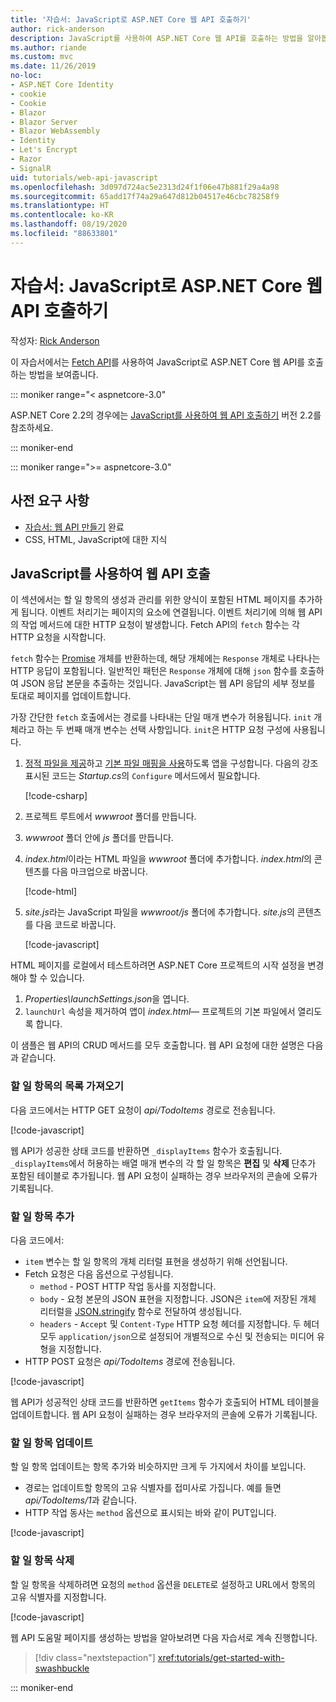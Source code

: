 ```yaml
---
title: '자습서: JavaScript로 ASP.NET Core 웹 API 호출하기'
author: rick-anderson
description: JavaScript를 사용하여 ASP.NET Core 웹 API를 호출하는 방법을 알아봅니다.
ms.author: riande
ms.custom: mvc
ms.date: 11/26/2019
no-loc:
- ASP.NET Core Identity
- cookie
- Cookie
- Blazor
- Blazor Server
- Blazor WebAssembly
- Identity
- Let's Encrypt
- Razor
- SignalR
uid: tutorials/web-api-javascript
ms.openlocfilehash: 3d097d724ac5e2313d24f1f06e47b881f29a4a98
ms.sourcegitcommit: 65add17f74a29a647d812b04517e46cbc78258f9
ms.translationtype: HT
ms.contentlocale: ko-KR
ms.lasthandoff: 08/19/2020
ms.locfileid: "88633801"
---
```

# <a name="tutorial-call-an-aspnet-core-web-api-with-javascript"></a>자습서: JavaScript로 ASP.NET Core 웹 API 호출하기

작성자: [Rick Anderson](https://twitter.com/RickAndMSFT)

이 자습서에서는 [Fetch API](https://developer.mozilla.org/docs/Web/API/Fetch_API)를 사용하여 JavaScript로 ASP.NET Core 웹 API를 호출하는 방법을 보여줍니다.

::: moniker range="< aspnetcore-3.0"

ASP.NET Core 2.2의 경우에는 [JavaScript를 사용하여 웹 API 호출하기](xref:tutorials/first-web-api#call-the-web-api-with-javascript) 버전 2.2를 참조하세요.

::: moniker-end

::: moniker range=">= aspnetcore-3.0"

## <a name="prerequisites"></a>사전 요구 사항

* [자습서: 웹 API 만들기](xref:tutorials/first-web-api) 완료
* CSS, HTML, JavaScript에 대한 지식

## <a name="call-the-web-api-with-javascript"></a>JavaScript를 사용하여 웹 API 호출

이 섹션에서는 할 일 항목의 생성과 관리를 위한 양식이 포함된 HTML 페이지를 추가하게 됩니다. 이벤트 처리기는 페이지의 요소에 연결됩니다. 이벤트 처리기에 의해 웹 API의 작업 메서드에 대한 HTTP 요청이 발생합니다. Fetch API의 `fetch` 함수는 각 HTTP 요청을 시작합니다.

`fetch` 함수는 [Promise](https://developer.mozilla.org/docs/Web/JavaScript/Reference/Global_Objects/Promise) 개체를 반환하는데, 해당 개체에는 `Response` 개체로 나타나는 HTTP 응답이 포함됩니다. 일반적인 패턴은 `Response` 개체에 대해 `json` 함수를 호출하여 JSON 응답 본문을 추출하는 것입니다. JavaScript는 웹 API 응답의 세부 정보를 토대로 페이지를 업데이트합니다.

가장 간단한 `fetch` 호출에서는 경로를 나타내는 단일 매개 변수가 허용됩니다. `init` 개체라고 하는 두 번째 매개 변수는 선택 사항입니다. `init`은 HTTP 요청 구성에 사용됩니다.

1. [정적 파일을 제공](/dotnet/api/microsoft.aspnetcore.builder.staticfileextensions.usestaticfiles#Microsoft_AspNetCore_Builder_StaticFileExtensions_UseStaticFiles_Microsoft_AspNetCore_Builder_IApplicationBuilder_)하고 [기본 파일 매핑을 사용](/dotnet/api/microsoft.aspnetcore.builder.defaultfilesextensions.usedefaultfiles#Microsoft_AspNetCore_Builder_DefaultFilesExtensions_UseDefaultFiles_Microsoft_AspNetCore_Builder_IApplicationBuilder_)하도록 앱을 구성합니다. 다음의 강조 표시된 코드는 *Startup.cs*의 `Configure` 메서드에서 필요합니다.

    [!code-csharp[](first-web-api/samples/3.0/TodoApi/StartupJavaScript.cs?highlight=8-9&name=snippet_configure)]

1. 프로젝트 루트에서 *wwwroot* 폴더를 만듭니다.

1. *wwwroot* 폴더 안에 *js* 폴더를 만듭니다.

1. *index.html*이라는 HTML 파일을 *wwwroot* 폴더에 추가합니다. *index.html*의 콘텐츠를 다음 마크업으로 바꿉니다.

    [!code-html[](first-web-api/samples/3.0/TodoApi/wwwroot/index.html)]

1. *site.js*라는 JavaScript 파일을 *wwwroot/js* 폴더에 추가합니다. *site.js*의 콘텐츠를 다음 코드로 바꿉니다.

    [!code-javascript[](first-web-api/samples/3.0/TodoApi/wwwroot/js/site.js?name=snippet_SiteJs)]

HTML 페이지를 로컬에서 테스트하려면 ASP.NET Core 프로젝트의 시작 설정을 변경해야 할 수 있습니다.

1. *Properties\launchSettings.json*을 엽니다.
1. `launchUrl` 속성을 제거하여 앱이 *index.html*&mdash; 프로젝트의 기본 파일에서 열리도록 합니다.

이 샘플은 웹 API의 CRUD 메서드를 모두 호출합니다. 웹 API 요청에 대한 설명은 다음과 같습니다.

### <a name="get-a-list-of-to-do-items"></a>할 일 항목의 목록 가져오기

다음 코드에서는 HTTP GET 요청이 *api/TodoItems* 경로로 전송됩니다.

[!code-javascript[](first-web-api/samples/3.0/TodoApi/wwwroot/js/site.js?name=snippet_GetItems)]

웹 API가 성공한 상태 코드를 반환하면 `_displayItems` 함수가 호출됩니다. `_displayItems`에서 허용하는 배열 매개 변수의 각 할 일 항목은 **편집** 및 **삭제** 단추가 포함된 테이블로 추가됩니다. 웹 API 요청이 실패하는 경우 브라우저의 콘솔에 오류가 기록됩니다.

### <a name="add-a-to-do-item"></a>할 일 항목 추가

다음 코드에서:

* `item` 변수는 할 일 항목의 개체 리터럴 표현을 생성하기 위해 선언됩니다.
* Fetch 요청은 다음 옵션으로 구성됩니다.
  * `method` - POST HTTP 작업 동사를 지정합니다.
  * `body` - 요청 본문의 JSON 표현을 지정합니다. JSON은 `item`에 저장된 개체 리터럴을 [JSON.stringify](https://developer.mozilla.org/docs/Web/JavaScript/Reference/Global_Objects/JSON/stringify) 함수로 전달하여 생성됩니다.
  * `headers` - `Accept` 및 `Content-Type` HTTP 요청 헤더를 지정합니다. 두 헤더 모두 `application/json`으로 설정되어 개별적으로 수신 및 전송되는 미디어 유형을 지정합니다.
* HTTP POST 요청은 *api/TodoItems* 경로에 전송됩니다.

[!code-javascript[](first-web-api/samples/3.0/TodoApi/wwwroot/js/site.js?name=snippet_AddItem)]

웹 API가 성공적인 상태 코드를 반환하면 `getItems` 함수가 호출되어 HTML 테이블을 업데이트합니다. 웹 API 요청이 실패하는 경우 브라우저의 콘솔에 오류가 기록됩니다.

### <a name="update-a-to-do-item"></a>할 일 항목 업데이트

할 일 항목 업데이트는 항목 추가와 비슷하지만 크게 두 가지에서 차이를 보입니다.

* 경로는 업데이트할 항목의 고유 식별자를 접미사로 가집니다. 예를 들면 *api/TodoItems/1*과 같습니다.
* HTTP 작업 동사는 `method` 옵션으로 표시되는 바와 같이 PUT입니다.

[!code-javascript[](first-web-api/samples/3.0/TodoApi/wwwroot/js/site.js?name=snippet_UpdateItem)]

### <a name="delete-a-to-do-item"></a>할 일 항목 삭제

할 일 항목을 삭제하려면 요청의 `method` 옵션을 `DELETE`로 설정하고 URL에서 항목의 고유 식별자를 지정합니다.

[!code-javascript[](first-web-api/samples/3.0/TodoApi/wwwroot/js/site.js?name=snippet_DeleteItem)]

웹 API 도움말 페이지를 생성하는 방법을 알아보려면 다음 자습서로 계속 진행합니다.

> [!div class="nextstepaction"]
> <xref:tutorials/get-started-with-swashbuckle>

::: moniker-end
